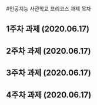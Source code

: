 #인공지능 사관학교 프리코스 과제 목차

## 1주차 과제 (2020.06.17)


## 2주차 과제 (2020.06.17)


## 3주차 과제 (2020.06.17)


## 4주차 과제 (2020.06.17)

